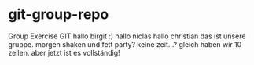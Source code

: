 # git-group-repo
Group Exercise GIT
hallo birgit :)
hallo niclas
hallo christian
das ist unsere gruppe.
morgen shaken und fett party?
keine zeit...?
gleich haben wir 10 zeilen.
aber jetzt ist es vollständig!